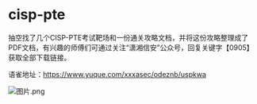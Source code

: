 # cisp-pte

抽空找了几个CISP-PTE考试靶场和一份通关攻略文档，并将这份攻略整理成了PDF文档，有兴趣的师傅们可通过关注“潇湘信安”公众号，回复关键字【0905】获取全部下载链接。

语雀地址：https://www.yuque.com/xxxasec/odeznb/uspkwa

![图片.png](https://cdn.nlark.com/yuque/0/2022/png/1793901/1662248150873-2524fb91-9627-46d2-9d59-24d2f59f4def.png)
